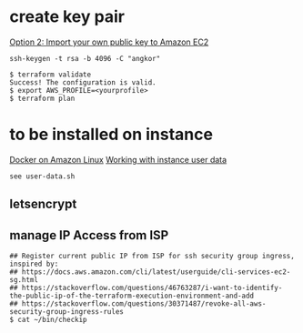 # create key pair

[Option 2: Import your own public key to Amazon EC2](https://docs.aws.amazon.com/AWSEC2/latest/UserGuide/ec2-key-pairs.html)
```
ssh-keygen -t rsa -b 4096 -C "angkor"
```
```
$ terraform validate
Success! The configuration is valid.
$ export AWS_PROFILE=<yourprofile>
$ terraform plan
```

# to be installed on instance
[Docker on Amazon Linux](https://docs.aws.amazon.com/AmazonECS/latest/developerguide/docker-basics.html)
[Working with instance user data](https://docs.aws.amazon.com/AWSEC2/latest/UserGuide/instancedata-add-user-data.html)
```
see user-data.sh
```

## letsencrypt
[](https://docs.aws.amazon.com/de_de/AWSEC2/latest/UserGuide/SSL-on-amazon-linux-2.html)

## manage IP Access from ISP
```
## Register current public IP from ISP for ssh security group ingress, inspired by:
## https://docs.aws.amazon.com/cli/latest/userguide/cli-services-ec2-sg.html
## https://stackoverflow.com/questions/46763287/i-want-to-identify-the-public-ip-of-the-terraform-execution-environment-and-add
## https://stackoverflow.com/questions/30371487/revoke-all-aws-security-group-ingress-rules
$ cat ~/bin/checkip
```
